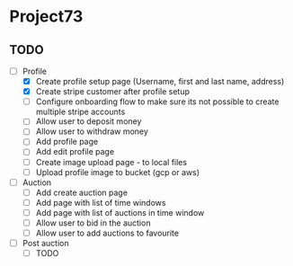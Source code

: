 # Project73

## TODO

- [ ] Profile
    - [x] Create profile setup page (Username, first and last name, address)
    - [x] Create stripe customer after profile setup
    - [ ] Configure onboarding flow to make sure its not possible to create multiple stripe accounts
    - [ ] Allow user to deposit money
    - [ ] Allow user to withdraw money
    - [ ] Add profile page
    - [ ] Add edit profile page
    - [ ] Create image upload page - to local files
    - [ ] Upload profile image to bucket (gcp or aws)
- [ ] Auction
    - [ ] Add create auction page
    - [ ] Add page with list of time windows
    - [ ] Add page with list of auctions in time window
    - [ ] Allow user to bid in the auction
    - [ ] Allow user to add auctions to favourite
- [ ] Post auction
    - [ ] TODO
